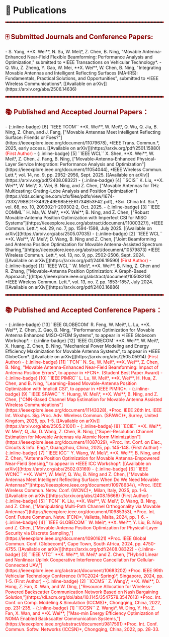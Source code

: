 # 📝 Publications

<hr style="border: 2px dashed #B22222;" />
<h2 style="color: darkred;">🀄 Submitted Journals and Conference Papers:</h2>
- S. Yang, **X. Wei**, N. Su, W. Mei\*, Z. Chen, B. Ning, "Movable Antenna-Enhanced Near-Field Flexible Beamforming: Performance Analysis and Optimization," submitted to *IEEE Transactions on Vehicular Technology*.
- Q. Wu, Z. Zheng, Y. Gao, W. Mei, **X. Wei**, W. Chen, B. Ning, "Integrating Movable Antennas and Intelligent Reflecting Surfaces (MA-IRS): Fundamentals, Practical Solutions, and Opportunities", submitted to *IEEE Wireless Communications*. [[Available on arXiv]](https://arxiv.org/abs/2506.14636)
<hr style="border: 2px dashed #B22222;" />

<h2 style="color: darkred;">📚 Published and Accepted Journal Papers：</h2>
- {:.inline-badge} [6] ``IEEE TCOM`` **X. Wei**, W. Mei\*, Q. Wu, Q. Jia, B. Ning, Z. Chen, and J. Fang, ["Movable Antennas Meet Intelligent Reflecting Surface: Friends or Foes?"](https://ieeexplore.ieee.org/document/11079678), *IEEE Trans. Commun.*, 2025, early access. [[Available on arXiv]](https://arxiv.org/pdf/2501.15880) <span style="color:red">(First Author)</span>
- {:.inline-badge} [5] ``IEEE WCL`` X. Shen, **X. Wei**, W. Mei\*, Z. Chen, J. Fang, B. Ning, ["Movable-Antenna-Enhanced Physical-Layer Service Integration: Performance Analysis and Optimization"](https://ieeexplore.ieee.org/document/11054044), *IEEE Wireless Commun. Lett.*, vol. 14, no. 9, pp. 2952-2956, Sept. 2025. [[Available on arXiv]](https://arxiv.org/pdf/2408.08322)
- {:.inline-badge} [4] ``SCIS`` K. Liu, **X. Wei**, W. Mei\*, X. Wei, B. Ning, and Z. Chen, ["Movable Antennas for THz Multicasting: Grating-Lobe Analysis and Position Optimization"](https://dds.sciengine.com/cfs/files/pdfs/view/1674-733X/798BD1F3492E49E985EEE61734B53F42.pdf), *Sci. China Inf. Sci.*, vol. 68, no. 10, 209302:1–209302:2, Oct. 2025.
- {:.inline-badge} [3] ``IEEE COMML`` H. Ma, W. Mei\*, **X. Wei**, B. Ning, and Z. Chen, ["Robust Movable-Antenna Position Optimization with Imperfect CSI for MISO Systems"](https://ieeexplore.ieee.org/abstract/document/11000327/), *IEEE Commun. Lett.*, vol. 29, no. 7, pp. 1594-1598, July 2025. [[Available on arXiv]](https://arxiv.org/abs/2505.07035)
- {:.inline-badge} [2] ``IEEE WCL`` **X. Wei**, W. Mei\*, D. Wang, B. Ning and Z. Chen, ["Joint Beamforming and Antenna Position Optimization for Movable Antenna-Assisted Spectrum Sharing,"](https://ieeexplore.ieee.org/abstract/document/10579873) *IEEE Wireless Commun. Lett.*, vol. 13, no. 9, pp. 2502-2506, Sept. 2024. [[Available on arXiv]](https://arxiv.org/pdf/2406.19590) <span style="color:red">(First Author)</span>
- {:.inline-badge} [1] ``IEEE WCL`` W. Mei\*, **X. Wei**, B. Ning, Z. Chen and R. Zhang, ["Movable-Antenna Position Optimization: A Graph-Based Approach,"](https://ieeexplore.ieee.org/abstract/document/10508218) *IEEE Wireless Commun. Lett.*, vol. 13, no. 7, pp. 1853-1857, July 2024. [[Available on arXiv]](https://arxiv.org/pdf/2403.16886)
<hr style="border: 2px dashed #B22222;" />

<h2 style="color: darkred;">📚 Published and Accepted Conference Papers：</h2>
- {:.inline-badge} [13] `IEEE GLOBECOM` R. Feng, W. Mei\*, L. Lu, **X. Wei**, Z. Chen, Z. Gao, B. Ning, "Performance Optimization for Movable Antenna Enhanced MISO-OFDM Systems", to appear in *IEEE Globecom Workshop*.
- {:.inline-badge} [12] `IEEE GLOBECOM` **X. Wei**, W. Mei\*, X. Huang, Z. Chen, B. Ning, "Mechanical Power Modeling and Energy Efficiency Maximization for Movable Antenna Systems", to appear in *IEEE GlobeCom*. [[Available on arXiv]](https://arxiv.org/abs/2505.05914) <span style="color:red">(First Author)
- {:.inline-badge} [11] ``FCN`` N. Su, W. Mei\*, **X. Wei**, Z. Chen, B. Ning, "Movable Antenna-Enhanced Near-Field Beamforming: Impact of Antenna Position Errors", to appear in *FCN*. <span style="color:red">(Student Best Paper Award)
- {:.inline-badge} [10] ``IEEE PIMRC`` L. Lu, W. Mei\*, **X. Wei**, H. Hua, Z. Chen, and B. Ning, "Learning-Based Movable-Antenna Position Optimization with Implicit CSI", to appear in *IEEE PIMRC*.
- {:.inline-badge} [9] ``IEEE SPAWC`` Y. Huang, W. Mei\*, **X. Wei**, B. Ning, and Z. Chen, ["CNN-Based Channel Map Estimation for Movable Antenna Assisted Wireless Communications"](https://ieeexplore.ieee.org/document/11143328), *Proc. IEEE 26th Int. IEEE Int. Wkshps. Sig. Proc. Adv. Wireless Commun. (SPAWC)*, Surrey, United Kingdom, 2025, pp. 1-5. [[Available on arXiv]](https://arxiv.org/abs/2505.21001)
- {:.inline-badge} [8] ``ECIE`` **X. Wei**, W. Mei\*, Q, Jia, D. Wang, Z. Chen, B. Ning, ["Super-Resolution Channel Estimation for Movable Antennas via Atomic Norm Minimization"](https://ieeexplore.ieee.org/document/11087029), *Proc. Int. Conf. on Elec., Circuits & Info. Eng.*, Guangzhou, China, 2025, pp. 145-148. <span style="color:red">(First Author)
- {:.inline-badge} [7] ``IEEE ICC`` Y. Wang, W. Mei\*, **X. Wei**, B. Ning, and Z. Chen, "Antenna Position Optimization for Movable Antenna-Empowered Near-Field Sensing," to appear in *IEEE ICC Workshop*. [[Available on arXiv]](https://arxiv.org/abs/2502.03169)
- {:.inline-badge} [6] ``IEEE WCNC`` **X. Wei**, W. Mei\*, Q. Wu, B. Ning and Z. Chen, [&#34;Movable Antennas Meet Intelligent Reflecting Surface: When Do We Need Movable Antennas?&#34;](https://ieeexplore.ieee.org/document/10978634/), *Proc. IEEE Wireless Commun. Netw. Conf. (WCNC)*, Milan, Italy, 2025, pp. 1-6. [[Available on arXiv]](https://arxiv.org/abs/2408.15668) <span style="color:red">(First Author)
- {:.inline-badge} [5] ``FCN`` K. Liu, **X. Wei**, W. Mei\*, D. Wang, B. Ning, and Z. Chen, [&#34;Manipulating Multi-Path Channel Orthogonality via Movable Antennas&#34;](https://ieeexplore.ieee.org/document/10985353), *Proc. Int. Conf. Future Commun. Netw. (FCN)*, Valletta, Malta, 2024, pp. 1-6.
- {:.inline-badge} [4] ``IEEE GLOBECOM`` W. Mei\*, **X. Wei**, Y. Liu, B. Ning and Z. Chen, [&#34;Movable-Antenna Position Optimization for Physical-Layer Security via Discrete Sampling,&#34;](https://ieeexplore.ieee.org/document/10901621) *Proc. IEEE Global Commun. Conf. (Globecom)*, Cape Town, South Africa, 2024, pp. 4750-4755. [[Available on arXiv]](https://arxiv.org/pdf/2408.08322)
- {:.inline-badge} [3] ``IEEE VTC`` **X. Wei**, W. Mei\* and Z. Chen, [&#34;Hybrid Linear and Nonlinear Uplink Cooperative Interference Cancellation for Cellular-Connected UAV,&#34;](https://ieeexplore.ieee.org/abstract/document/10683202) *Proc. IEEE 99th Vehicular Technology Conference (VTC2024-Spring)*, Singapore, 2024, pp. 1-5. <span style="color:red">(First Author)
- {:.inline-badge} [2] ``ICCMS`` Z. Wang\*, **X. Wei**, D. Hong, Z. Fan, X. Wan, and W. Ding, [&#34;Resource Allocation for Wireless-Powered Backscatter Communication Network Based on Nash Bargaining Solution,&#34;](https://dl.acm.org/doi/abs/10.1145/3547578.3547613) *Proc. Int. Conf. on Comp. Modeling & Simulation (ICCMS)*, Chongqing, China, 2022, pp. 231-235.
- {:.inline-badge} [1] ``ICCSN`` Z. Wang\*, W. Ding, Y. Hu, Z. Fan, X. Wan, and **X. Wei**, [&#34;Max-min Energy Efficiency Optimization of NOMA Enabled Backscatter Communication Systems,&#34;](https://ieeexplore.ieee.org/abstract/document/9817591) *Proc. Int. Conf. Commun. Softw. Networks (ICCSN)*, Chongqing, China, 2022, pp. 28-33.
